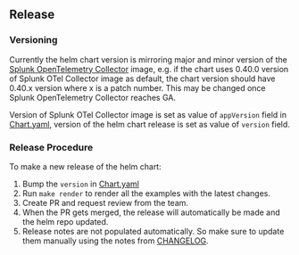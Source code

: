 ## Release

### Versioning

Currently the helm chart version is mirroring major and minor version of the [Splunk OpenTelemetry
Collector](https://github.com/signalfx/splunk-otel-collector) image, e.g. if the chart uses 0.40.0 version of
Splunk OTel Collector image as default, the chart version should have 0.40.x version where x is a patch number.
This may be changed once Splunk OpenTelemetry Collector reaches GA.

Version of Splunk OTel Collector image is set as value of `appVersion` field in
[Chart.yaml](helm-charts/splunk-otel-collector/Chart.yaml), version of the helm chart release is set as value
of `version` field.

### Release Procedure

To make a new release of the helm chart:
1. Bump the `version` in [Chart.yaml](helm-charts/splunk-otel-collector/Chart.yaml)
2. Run `make render` to render all the examples with the latest changes.
3. Create PR and request review from the team.
4. When the PR gets merged, the release will automatically be made and the helm repo updated.
5. Release notes are not populated automatically. So make sure to update them manually using the notes from
   [CHANGELOG](./CHANGELOG.md).
